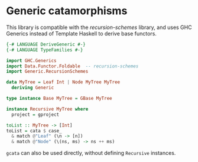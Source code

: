 # Generic catamorphisms

This library is compatible with the *recursion-schemes* library,
and uses GHC Generics instead of Template Haskell to derive base functors.

```haskell
{-# LANGUAGE DeriveGeneric #-}
{-# LANGUAGE TypeFamilies #-}

import GHC.Generics
import Data.Functor.Foldable  -- recursion-schemes
import Generic.RecursionSchemes

data MyTree = Leaf Int | Node MyTree MyTree
  deriving Generic

type instance Base MyTree = GBase MyTree

instance Recursive MyTree where
  project = gproject

toList :: MyTree -> [Int]
toList = cata $ case_
  & match @"Leaf" (\n -> [n])
  & match @"Node" (\(ns, ms) -> ns ++ ms)
```

`gcata` can also be used directly, without defining `Recursive` instances.
